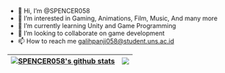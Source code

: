 - 👋 Hi, I’m @SPENCER058
- 👀 I’m interested in Gaming, Animations, Film, Music, And many more
- 🌱 I’m currently learning Unity and Game Programming
- 💞️ I’m looking to collaborate on game development
- 📫 How to reach me galihpanji058@student.uns.ac.id

| <a href="/https://github.com/SPENCER058/SPENCER058"><img align="center" src="https://github-readme-stats.vercel.app/api?username=SPENCER058&show_icons=true&include_all_commits=true&theme=highcontrast&hide_border=true" alt="SPENCER058's github stats" /></a> | <a href="https://github.com/SPENCER058/github-readme-stats"><img align="center" src="https://github-readme-stats.vercel.app/api/top-langs/?username=SPENCER058&layout=compact&theme=highcontrast&hide_border=true" /></a> |
| ------------- | ------------- |



<!---
SPENCER058/SPENCER058 is a ✨ special ✨ repository because its `README.md` (this file) appears on your GitHub profile.
You can click the Preview link to take a look at your changes.
--->
